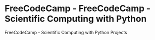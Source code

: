 # FreeCodeCamp - FreeCodeCamp - Scientific Computing with Python
FreeCodeCamp - Scientific Computing with Python Projects
